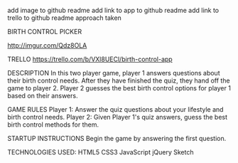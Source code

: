 add image to github readme add link to app to github readme add link to trello to github readme approach taken

BIRTH CONTROL PICKER

http://imgur.com/Qdz8OLA

TRELLO
https://trello.com/b/VXl8UECl/birth-control-app

DESCRIPTION In this two player game, player 1 answers questions about their birth control needs. After they have finished the quiz, they hand off the game to player 2. Player 2 guesses the best birth control options for player 1 based on their answers.

GAME RULES Player 1: Answer the quiz questions about your lifestyle and birth control needs. Player 2: Given Player 1's quiz answers, guess the best birth control methods for them.

STARTUP INSTRUCTIONS Begin the game by answering the first question.

TECHNOLOGIES USED: 
HTML5 
CSS3 
JavaScript 
jQuery 
Sketch
